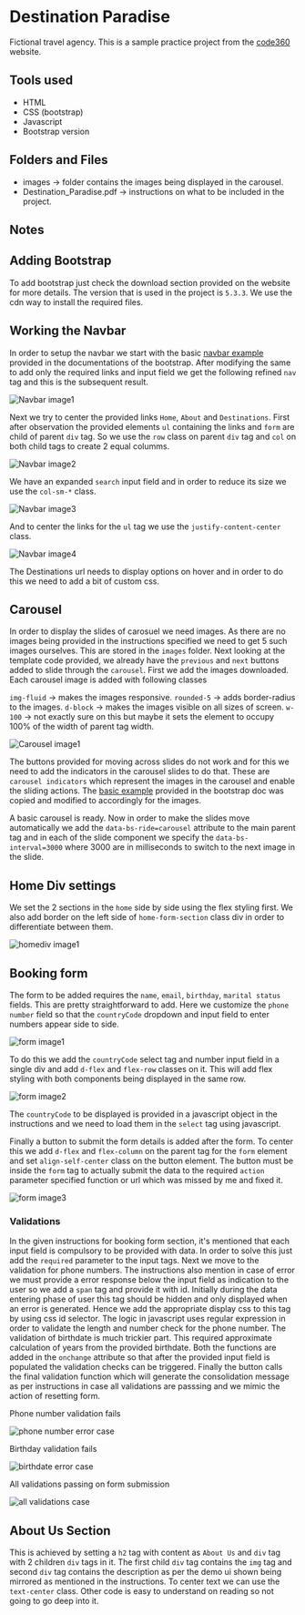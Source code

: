 # Destination Paradise

Fictional travel agency. This is a sample practice project from the [code360](https://www.naukri.com/code360/web-development?offering_type=WEB_PROJECTS) website.

## Tools used

- HTML
- CSS (bootstrap)
- Javascript
- Bootstrap version 

## Folders and Files

- images -> folder contains the images being displayed in the carousel.
- Destination_Paradise.pdf -> instructions on what to be included in the project.

## Notes

## Adding Bootstrap

To add bootstrap just check the download section provided on the website for more details. The version that is used in the project is `5.3.3`. We use the cdn way to install the required files.

## Working the Navbar

In order to setup the navbar we start with the basic [navbar example](https://getbootstrap.com/docs/5.3/components/navbar/#supported-content) provided in the documentations of the bootstrap. After modifying the same to add only the required links and input field we get the following refined `nav` tag and this is the subsequent result.

![Navbar image1](./screenshots/image1.png)

Next we try to center the provided links `Home`, `About` and `Destinations`. First after observation the provided elements `ul` containing the links and `form` are child of parent `div` tag. So we use the `row` class on parent `div` tag and `col` on both child tags to create 2 equal columms. 

![Navbar image2](./screenshots/image2.png)

We have an expanded `search` input field and in order to reduce its size we use the `col-sm-*` class.

![Navbar image3](./screenshots/image3.png)

And to center the links for the `ul` tag we use the `justify-content-center` class.

![Navbar image4](./screenshots/image4.png)

The Destinations url needs to display options on hover and in order to do this we need to add a bit of custom css.

## Carousel

In order to display the slides of carosuel we need images. As there are no images being provided in the instructions specified we need to get 5 such images ourselves. This are stored in the `images` folder.  Next looking at the template code provided, we already have the `previous` and `next` buttons added to slide through the `carousel`. First we add the images downloaded. Each carousel image is added with following classes

`img-fluid` -> makes the images responsive.
`rounded-5` -> adds border-radius to the images.
`d-block` -> makes the images visible on all sizes of screen.
`w-100` -> not exactly sure on this but maybe it sets the element to occupy 100% of the width of parent tag width.

![Carousel image1](./screenshots/image5.png)

The buttons provided for moving across slides do not work and for this we need to add the indicators in the carousel slides to do that. These are `carousel indicators` which represent the images in the carousel and enable the sliding actions. The [basic example](https://getbootstrap.com/docs/5.3/components/carousel/#basic-examples) provided in the bootstrap doc was copied and modified to accordingly for the images.

A basic carousel is ready. Now in order to make the slides move automatically we add the `data-bs-ride=carousel` attribute to the main parent tag and in each of the slide component we specify the `data-bs-interval=3000` where 3000 are in milliseconds to switch to the next image in the slide.

## Home Div settings

We set the 2 sections in the `home` side by side using the flex styling first. We also add border on the left side of `home-form-section` class div in order to differentiate between them.

![homediv image1](./screenshots/image6.png)

## Booking form

The form to be added requires the `name`, `email`, `birthday`, `marital status` fields. This are pretty straightforward to add. Here we customize the `phone number` field so that the `countryCode` dropdown and input field to enter numbers appear side to side.

![form image1](./screenshots/image7.png)

To do this we add the `countryCode` select tag and number input field in a single div and add `d-flex` and `flex-row` classes on it. This will add flex styling with both components being displayed in the same row.

![form image2](./screenshots/image8.png)

The `countryCode` to be displayed is provided in a javascript object in the instructions and we need to load them in the `select` tag using javascript.

Finally a button to submit the form details is added after the form. To center this we add `d-flex` and `flex-column` on the parent tag for the `form` element and set `align-self-center` class on the button element. The button must be inside the `form` tag to actually submit the data to the required `action` parameter specified function or url which was missed by me and fixed it.

![form image3](./screenshots/image9.png)

### Validations

In the given instructions for booking form section, it's mentioned that each input field is compulsory to be provided with data. In order to solve this just add the `required` parameter to the input tags. Next we move to the validation for phone numbers. The instructions also mention in case of error we must provide a error response below the input field as indication to the user so we add a `span` tag and provide it with id. Initially during the data entering phase of user this tag should be hidden and only displayed when an error is generated. Hence we add the appropriate display css to this tag by using css id selector. The logic in javascript uses regular expression in order to validate the length and number check for the phone number. The validation of birthdate is much trickier part. This required approximate calculation of years from the provided birthdate. Both the functions are added in the `onchange` attribute so that after the provided input field is populated the validation checks can be triggered. Finally the button calls the final validation function which will generate the consolidation message as per instructions in case all validations are passsing and we mimic the action of resetting form.

Phone number validation fails

![phone number error case](./screenshots/image10.png)

Birthday validation fails

![birthdate error case](./screenshots/image11.png)

All validations passing on form submission

![all validations case](./screenshots/image12.png)

## About Us Section

This is achieved by setting a `h2` tag with content as `About Us` and `div` tag with 2 children `div` tags in it. The first child `div` tag contains the  `img` tag and second `div` tag contains the description as per the demo ui shown being mirrored as mentioned in the instructions. To center text we can use the `text-center` class. Other code is easy to understand on reading so not going to go deep into it. 